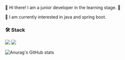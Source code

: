 
👋 Hi there! I am a junior developer in the learning stage. 🌱

🔭 I am currently interested in java and spring boot.


### 🛠 Stack
<a href="#" target="_blank"><img src="https://img.shields.io/badge/Kafka-231F20?style=plastic&logo=apachekafka&logoColor=FFFFFF"/></a>
<a href="#" target="_blank"><img src="https://img.shields.io/badge/cpp-00599C?style=plastic&logo=cplusplus&logoColor=FFFFFF"/></a>




<!--
**kimsouce0/kimsouce0** is a ✨ _special_ ✨ repository because its `README.md` (this file) appears on your GitHub profile.

Here are some ideas to get you started:

- 🔭 I’m currently working on ...
- 🌱 I’m currently learning ...
- 👯 I’m looking to collaborate on ...
- 🤔 I’m looking for help with ...
- 💬 Ask me about ...
- 📫 How to reach me: ...
- 😄 Pronouns: ...
- ⚡ Fun fact: ...
-->



![Anurag's GitHub stats](https://github-readme-stats.vercel.app/api?username=kimsouce0&show_icons=true&theme=flag-india)

